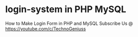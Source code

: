 # login-system in PHP MySQL

How to Make Login Form in PHP and MySQL
Subscribe Us @ https://youtube.com/c/TechnoGeniuss
